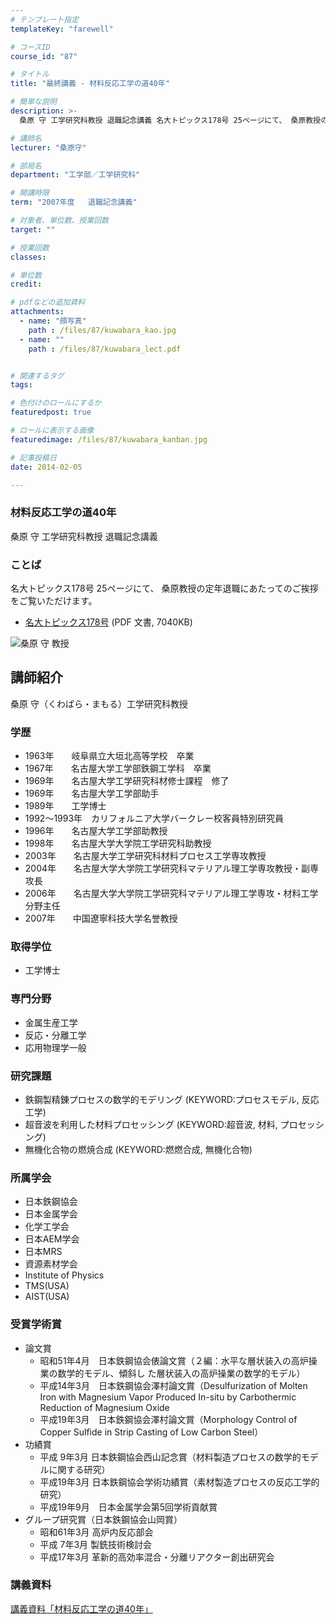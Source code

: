 ```yaml
---
# テンプレート指定
templateKey: "farewell"

# コースID
course_id: "87"

# タイトル
title: "最終講義 - 材料反応工学の道40年"

# 簡単な説明
description: >-
  桑原 守 工学研究科教授 退職記念講義 名大トピックス178号 25ページにて、 桑原教授の定年退職にあたってのご挨拶をご覧いただけます。   * [名大トピックス178号](http...

# 講師名
lecturer: "桑原守"

# 部局名
department: "工学部／工学研究科"

# 開講時限
term: "2007年度	退職記念講義"

# 対象者、単位数、授業回数
target: ""

# 授業回数
classes: 

# 単位数
credit: 

# pdfなどの追加資料
attachments: 
  - name: "顔写真" 
    path : /files/87/kuwabara_kao.jpg
  - name: "" 
    path : /files/87/kuwabara_lect.pdf


# 関連するタグ
tags:

# 色付けのロールにするか
featuredpost: true

# ロールに表示する画像
featuredimage: /files/87/kuwabara_kanban.jpg

# 記事投稿日
date: 2014-02-05

---
```

### 材料反応工学の道40年 

桑原 守 工学研究科教授 退職記念講義 

### ことば

名大トピックス178号 25ページにて、 桑原教授の定年退職にあたってのご挨拶をご覧いただけます。 

  * [名大トピックス178号](http://www.nagoya-u.ac.jp/about-nu/public-relations/publication/upload_images/no178.pdf) (PDF 文書, 7040KB)

![桑原 守 教授](/files/87/kuwabara_kao.jpg) 
## 講師紹介

桑原 守（くわばら・まもる）工学研究科教授 

### 学歴

  * 1963年　　岐阜県立大垣北高等学校　卒業
  * 1967年　　名古屋大学工学部鉄鋼工学科　卒業
  * 1969年　　名古屋大学工学研究科材修士課程　修了 
  * 1969年　　名古屋大学工学部助手
  * 1989年　　工学博士
  * 1992〜1993年　カリフォルニア大学バークレー校客員特別研究員
  * 1996年　　名古屋大学工学部助教授
  * 1998年　　名古屋大学大学院工学研究科助教授
  * 2003年　　名古屋大学工学研究科材料プロセス工学専攻教授
  * 2004年　　名古屋大学大学院工学研究科マテリアル理工学専攻教授・副専攻長
  * 2006年　　名古屋大学大学院工学研究科マテリアル理工学専攻・材料工学分野主任
  * 2007年　　中国遼寧科技大学名誉教授

### 取得学位

  * 工学博士

### 専門分野

  * 金属生産工学
  * 反応・分離工学
  * 応用物理学一般

### 研究課題

  * 鉄鋼製精錬プロセスの数学的モデリング (KEYWORD:プロセスモデル, 反応工学)
  * 超音波を利用した材料プロセッシング (KEYWORD:超音波, 材料, プロセッシング)
  * 無機化合物の燃焼合成 (KEYWORD:燃燃合成, 無機化合物) 

### 所属学会

  * 日本鉄鋼協会
  * 日本金属学会
  * 化学工学会
  * 日本AEM学会
  * 日本MRS
  * 資源素材学会
  * Institute of Physics
  * TMS(USA)
  * AIST(USA)

### 受賞学術賞

  * 論文賞 
      * 昭和51年4月　日本鉄鋼協会俵論文賞（２編：水平な層状装入の高炉操業の数学的モデル、傾斜し た層状装入の高炉操業の数学的モデル）
      * 平成14年3月　日本鉄鋼協会澤村論文賞（Desulfurization of Molten Iron with Magnesium Vapor Produced In-situ by Carbothermic Reduction of Magnesium Oxide
      * 平成19年3月　日本鉄鋼協会澤村論文賞（Morphology Control of Copper Sulfide in Strip Casting of Low Carbon Steel）
  * 功績賞 
      * 平成 9年3月 日本鉄鋼協会西山記念賞（材料製造プロセスの数学的モデルに関する研究）
      * 平成19年3月 日本鉄鋼協会学術功績賞（素材製造プロセスの反応工学的研究）
      * 平成19年9月　日本金属学会第5回学術貢献賞　
  * グループ研究賞（日本鉄鋼協会山岡賞） 
      * 昭和61年3月 高炉内反応部会
      * 平成 7年3月 製銑技術検討会
      * 平成17年3月 革新的高効率混合・分離リアクター創出研究会
### 講義資料


[講義資料「材料反応工学の道40年」](/files/87/kuwabara_lect.pdf) 
